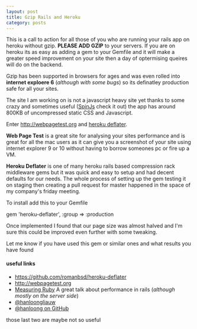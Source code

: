```yaml
---
layout: post
title: Gzip Rails and Heroku
category: posts
---
```

This is a call to action for all those of you who are running your
rails app on heroku without gzip. **PLEASE ADD GZIP** to your
servers. If you are on heroku its as easy as adding a gem to your
Gemfile and it will make a greater speed improvement on your site
then a day of optermising queires will do on the backend.

Gzip has been supported in browsers for ages and was even
rolled into **internet exploere 6** (_although with some bugs_)
so its definatley production safe for all your sites.

The site I am working on is not a javascript heavy site yet thanks
to some crazy and sometimes useful
([SpinJs](https://github.com/dnagir/spinjs-rails) check it out)
the app has around 800KB of uncompressed static CSS and Javascript.

Enter http://webpagetest.org and 
[heroku deflater](https://github.com/romanbsd/heroku-deflater). 

**Web Page Test** is a great site for analysing your 
sites performance and is great for all the mac users as it can give you a screenshot of your site using internet explorer 9 or 10 without having to borrow someones pc or fire up a VM.

**Heroku Deflater** is one of many heroku rails based compression rack middleware gems but it was quick and easy to setup and had decent defaults for our needs. The whole process of setting up the gem testing it on staging then creating a pull request for master happened in the space of my company's friday meeting.

To install add this to your Gemfile

  gem 'heroku-deflater', :group => :production

  Once implemented I found that our page size was almost halved and I'm sure this could be improved even further with some tweaking.

  Let me know if you have used this gem or similar ones and what results you have found

  #### useful links
  - https://github.com/romanbsd/heroku-deflater
  - http://webpagetest.org
  - [Measuring Ruby](http://www.confreaks.com/videos/2668-gogaruco2013-measuring-ruby) A great talk about performance in rails (_although mostly on the server side_)
  - [@hanloongliauw](twitter.com/hanloong)
  - [@hanloong on GitHub](http://github.com/hanloong)

  those last two are maybe not so useful
